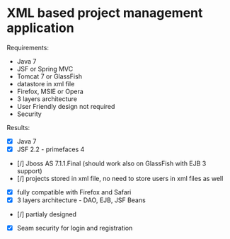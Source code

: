 # XML based project management application

Requirements:
- Java 7
- JSF or Spring MVC
- Tomcat 7 or GlassFish
- datastore in xml file
- Firefox, MSIE or Opera
- 3 layers architecture
- User Friendly design not required
- Security

Results:
- [x] Java 7
- [x] JSF 2.2 - primefaces 4
- [/] Jboss AS 7.1.1.Final (should work also on GlassFish with EJB 3 support)
- [/] projects stored in xml file, no need to store users in xml files as well
- [x] fully compatible with Firefox and Safari
- [x] 3 layers architecture - DAO, EJB, JSF Beans
- [/] partialy designed
- [x] Seam security for login and registration

